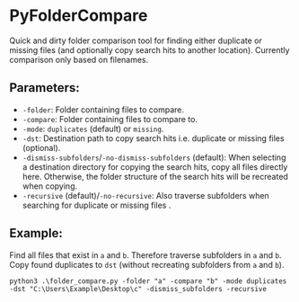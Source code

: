 # PyFolderCompare
Quick and dirty folder comparison tool for finding either duplicate or missing files (and optionally copy search hits to another location). Currently comparison only based on filenames.

## Parameters:
- ``-folder``: Folder containing files to compare.
- ``-compare``: Folder containing files to compare to.
- ``-mode``: ``duplicates`` (default) or ``missing``.
- ``-dst``: Destination path to copy search hits i.e. duplicate or missing files (optional).
- ``-dismiss-subfolders``/``-no-dismiss-subfolders`` (default): When selecting a destination directory for copying the search hits, copy all files directly here. Otherwise, the folder structure of the search hits will be recreated when copying.
- ``-recursive`` (default)/``-no-recursive``: Also traverse subfolders when searching for duplicate or missing files .

## Example:
Find all files that exist in ``a`` and ``b``. Therefore traverse subfolders in ``a`` and ``b``. Copy found duplicates to ``dst`` (without recreating subfolders from ``a`` and ``b``).
```
python3 .\folder_compare.py -folder "a" -compare "b" -mode duplicates -dst "C:\Users\Example\Desktop\c" -dismiss_subfolders -recursive
```
